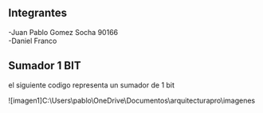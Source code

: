 ## Integrantes
-Juan Pablo Gomez Socha 90166                                       
-Daniel Franco 

## Sumador 1 BIT 
el siguiente codigo representa un sumador de 1 bit

![imagen1]C:\Users\pablo\OneDrive\Documentos\arquitecturapro\imagenes


